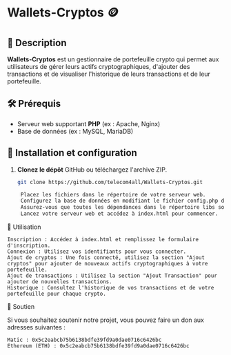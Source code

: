 # Wallets-Cryptos 🪙

## 📌 Description
**Wallets-Cryptos** est un gestionnaire de portefeuille crypto qui permet aux utilisateurs de gérer leurs actifs cryptographiques, d'ajouter des transactions et de visualiser l'historique de leurs transactions et de leur portefeuille.

## 🛠 Prérequis
- Serveur web supportant **PHP** (ex : Apache, Nginx)
- Base de données (ex : MySQL, MariaDB)

## 🚀 Installation et configuration
1. **Clonez le dépôt** GitHub ou téléchargez l'archive ZIP.
   ```bash
   git clone https://github.com/telecom4all/Wallets-Cryptos.git

    Placez les fichiers dans le répertoire de votre serveur web.
    Configurez la base de données en modifiant le fichier config.php dans le répertoire php.
    Assurez-vous que toutes les dépendances dans le répertoire libs sont correctement liées.
    Lancez votre serveur web et accédez à index.html pour commencer.

📖 Utilisation

    Inscription : Accédez à index.html et remplissez le formulaire d'inscription.
    Connexion : Utilisez vos identifiants pour vous connecter.
    Ajout de cryptos : Une fois connecté, utilisez la section "Ajout cryptos" pour ajouter de nouveaux actifs cryptographiques à votre portefeuille.
    Ajout de transactions : Utilisez la section "Ajout Transaction" pour ajouter de nouvelles transactions.
    Historique : Consultez l'historique de vos transactions et de votre portefeuille pour chaque crypto.

💖 Soutien

Si vous souhaitez soutenir notre projet, vous pouvez faire un don aux adresses suivantes :

    Matic : 0x5c2eabcb75b6138bdfe39fd9a0dae0716c6426bc
    Ethereum (ETH) : 0x5c2eabcb75b6138bdfe39fd9a0dae0716c6426bc